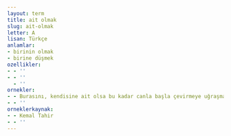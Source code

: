 ```yaml
---
layout: term
title: ait olmak
slug: ait-olmak
letter: A
lisan: Türkçe
anlamlar:
- birinin olmak
- birine düşmek
ozellikler:
- - ''
- - ''
  - ''
ornekler:
- - Burasını, kendisine ait olsa bu kadar canla başla çevirmeye uğraşmazdı.
- - ''
orneklerkaynak:
- - Kemal Tahir
- - ''
---
```

